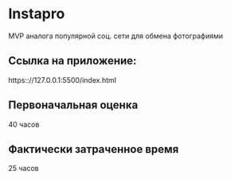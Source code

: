 # Instapro

MVP аналога популярной соц. сети для обмена фотографиями

## Ссылка на приложение:

https:://127.0.0.1:5500/index.html

## Первоначальная оценка
40 часов

## Фактически затраченное время

25 часов
